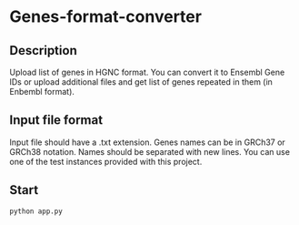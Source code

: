 # Genes-format-converter
## Description
Upload list of genes in HGNC format. You can convert it to Ensembl Gene IDs or upload additional files and get list of genes repeated in them (in Enbembl format).
## Input file format
Input file should have a .txt extension. Genes names can be in GRCh37 or GRCh38 notation. Names should be separated with new lines. You can use one of the test instances provided with this project.
## Start
```bash
python app.py
```
